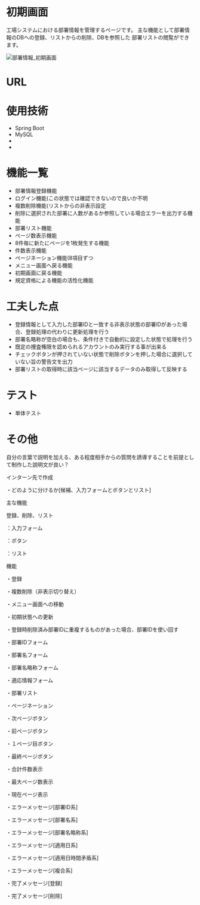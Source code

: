 # 初期画面

工場システムにおける部署情報を管理するページです。
主な機能として部署情報のDBへの登録、リストからの削除、DBを参照した
部署リストの閲覧ができます。

![部署情報_初期画面](https://github.com/kazituak/Bfmk07/assets/140673635/ee2319b0-8521-4527-af56-d2fb4b90e701)

# URL

# 使用技術
* Spring Boot
* MySQL
* 
* 

# 機能一覧
* 部署情報登録機能
* ログイン機能(この状態では確認できないので良いか不明
* 複数削除機能(リストからの非表示設定
* 削除に選択された部署に人数があるか参照している場合エラーを出力する機能
* 部署リスト機能
* ページ数表示機能
* 8件毎に新たにページを1枚発生する機能
* 件数表示機能
* ページネーション機能(8項目ずつ
* メニュー画面へ戻る機能
* 初期画面に戻る機能
* 規定資格による機能の活性化機能

# 工夫した点

* 登録情報として入力した部署IDと一致する非表示状態の部署IDがあった場合、登録処理の代わりに更新処理を行う
* 部署名略称が空白の場合も、条件付きで自動的に設定した状態で処理を行う
* 既定の捜査権限を認められるアカウントのみ実行する事が出来る
* チェックボタンが押されていない状態で削除ボタンを押した場合に選択していない旨の警告文を出力
* 部署リストの取得時に該当ページに該当するデータのみ取得して反映する

# テスト

* 単体テスト

# その他

自分の言葉で説明を加える、ある程度相手からの質問を誘導することを前提として制作した説明文が良い？

インターン先で作成



・どのように分けるか[候補、入力フォームとボタンとリスト]

主な機能

登録、削除、リスト




：入力フォーム

：ボタン

：リスト

機能

・登録

・複数削除（非表示切り替え）

・メニュー画面への移動

・初期状態への更新

・登録時削除済み部署IDに重複するものがあった場合、部署IDを使い回す

・部署IDフォーム

・部署名フォーム

・部署名略称フォーム

・適応情報フォーム

・部署リスト

・ページネーション

・次ページボタン

・前ページボタン

・１ページ目ボタン

・最終ページボタン

・合計件数表示

・最大ページ数表示

・現在ページ表示

・エラーメッセージ[部署ID系]

・エラーメッセージ[部署名系]

・エラーメッセージ[部署名略称系]

・エラーメッセージ[適用日系]

・エラーメッセージ[適用日時間矛盾系]

・エラーメッセージ[複合系]

・完了メッセージ[登録]

・完了メッセージ[削除]
